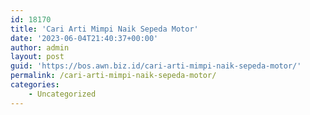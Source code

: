 ```yaml
---
id: 18170
title: 'Cari Arti Mimpi Naik Sepeda Motor'
date: '2023-06-04T21:40:37+00:00'
author: admin
layout: post
guid: 'https://bos.awn.biz.id/cari-arti-mimpi-naik-sepeda-motor/'
permalink: /cari-arti-mimpi-naik-sepeda-motor/
categories:
    - Uncategorized
---
```


